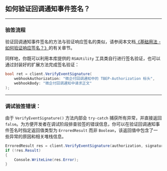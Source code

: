﻿## 如何验证回调通知事件签名？

---

### 验签流程

验证回调通知事件签名的方法与验证响应签名的类似，请参阅本文档[《基础用法 - 如何验证响应签名？》](./Basic_ResponseSignatureVerification.md)的有关章节。

同样地，你既可以利用本库提供的 `RSAUtility` 工具类自行进行签名验证，也可以通过封装好的扩展方法完成签名验证：

```csharp
bool ret = client.VerifyEventSignature(
    webhookAuthorization: "微企付回调通知中的 TBEP-Authorization 标头",
    webhookBody: "微企付回调通知中请求正文"
);
```

---

### 调试验签错误：

由于 `VerifyEventSignature()` 方法内部会 `try-catch` 捕获所有异常，并直接返回 `false`。为方便开发者在调试阶段排查验签的错误信息，你可以在验证回调通知事件签名时指定返回值类型为 `ErroredResult` 而非 `Boolean`，该返回值中包含了一些异常的原因和相关堆栈信息。

```csharp
ErroredResult res = client.VerifyEventSignature(authorization, signature);
if (!res.Result)
{
    Console.WriteLine(res.Error);
}
```
